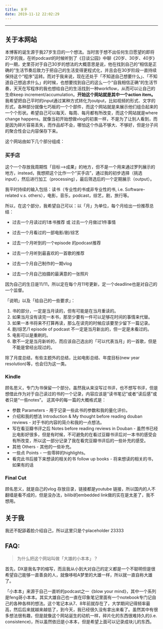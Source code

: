 ```yaml
---
title: 关于
date: 2019-11-12 22:02:29
---
```



----

## 关于本网站

本博客的诞生源于我27岁生日的一个想法。当时苦于想不出任何生日愿望的即将27岁的我，在听podcast的时候听到了《日谈公园》中聊《20岁、30岁、40岁》的一期，史里芬对于自己30岁的想法的大概意思是说，他在找到自己的“相信是正确的”生活节奏后致力于把自己的生活变得更程式化，并且会在30岁阶段一直持续保持这个“程序”运转。而对于我来说，现在还处于「不知道自己想要什么」、「不知道自己想追求什么」的时候，也想要找到自己的这么一个“自我相信正确”的生活节奏，天天在写程序的我也想给自己的生活找到一种workflow，从而可以让自己的生命keep increment/accumulation。**开始这个网站就是其中一个action item。** 我希望把自己平时的input通过某种方式转化为output，比如视频的形式、文字的形式，各种部分就像七巧板的一个个部件，而这个网站就是来展示他们组合起来的一个个形状。希望自己可以每天、每周、每月都有所改变，而这个网站就是where change happens。就像当初开始想做vlog的初衷一样，不是为了让别人看到，而是因为碎片容易丢失，而作品却不会，哪怕这个作品不够大、不够好，但是分子间的聚合性会让内容保存下来。

这个网站由如下几个部分组成：

### 买手店

这个一个存放我周期性「目标-->成果」的地方，但不是一个用来通过罗列展示的地方，instead，我想把这个比作一个“买手店”，通过我的初步选择（挑选input），然后进行加工（processing），最后筛选后的一个定期展示（output）。

我平时持续的输入包括：读书（专业性的书或非专业性的书, i.e. Software-related v.s. others），电影，音乐，podcast，综艺，剧，旅行等。

所以，在这个部分，我希望自己可以：以「月」为单位，每个月给出一份推荐总结：

* 过去一个月读过的1本书推荐 或 过去一个月做过1件事情

* 过去一个月看过的一部电影/剧/综艺

* 过去一个月听到的一个episode 的podcast推荐

* 过去一个月听到最喜欢的一首歌的推荐

* 过去一个月自己制作的一期vlog

* 过去一个月自己拍摄的最满意的一张照片

因为自己的生日是11/11，所以定在每个月11号更新，定一个deadline也是对自己的一个监督。

「说明」以及「给自己的一些要求」：
1. 书的部分，一定是当月读的，但有可能是在当月重读的。
1. 如果当月没有读完一本书，那至少要有一件可以足够花时间的事情来代替。
1. 如果一本书将来不打算再读，那么在读完的时候应该要至少留下一篇记录。
1. 剧/综艺/1 episode of podcast 不一定是当月新出的，但一定是未看过的。
1. 电影可以是重刷的。
1. 歌不一定是当月新听的，而应该自己选出的「可以代表当月」的一首歌，但是不能是曾经出现过的。

除了月度总结，有些主题外的总结，比如电影总结、年度目标(new year resolution)等，也会归为这一类。

### Kindle

顾名思义，专门为书保留一个部分。虽然我从来没写过书评，也不想写书评，但是想借此作为对于自己读过的书的一个记录，内容应该是“读书笔记”或者“读后感”或者只是“一些notes”。
这其中的每一篇的大概格式是：
* 参数 Parameters - 用于记录一些此书的参数和我的量化评价。
* 介绍和我的想法 Introduction & My thought before reading douban reviews - 对于书的内容的简介和我的一点想法。
* 写在看豆瓣书评之后 Notes before reading reviews in Douban - 虽然书已经比电影好很多，但是有时候，不可避免的在看过豆瓣书评后对一本书的感受会有所改变，所以这一部分记录了我在看完豆瓣书评后的一些补充的感受。
* 其他 Others - 其他的一些补充。
* 一些点 Points - 一些零碎的highlights。
* 看完此书后接下来想读的相关的书 follow up books - 将来想读的相关的书，如果有的话

### Final Cut

顾名思义，就是自己的vlog 存放目录，链接都是youtube 链接，所以国内的人不翻墙是看不成的，但是没办法，bilibi的embedded link做的实在是太差了，我不想用。


## 关于我

我还不配舔着脸介绍自己，所以这里只是个placeholder 23333



## FAQ:

> 为什么把这个网站叫做「大雄的小本本」？

首先，DX是我名字的缩写，而且我从小到大对自己的定义都是一个不聪明但是很希望自己能够一直善良的人，就像哆啦A梦里的大雄一样，所以就一直自称大雄了。

「小本本」来源于自己一直听的podcast之一《blow your mind》，其中一个系列是feng哥小本本。其实大雄自己也一直在印象笔记里面有一个notebook专门记自己的各种各样的想法。这个笔记本从7、8年前就存在了，大学期间记得频率最高，然后后来就越来越低了，到今天，我已经很久没有拿出来看了。虽然其中有很多想法很有趣，但是就像这个网站诞生的动机一样，碎片化的东西很难持久的(i.e. consistence)，所以虽然依旧是小本本，但是希望上面可以记录成块儿的东西。

